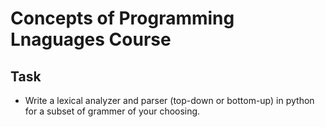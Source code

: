 # Concepts of Programming Lnaguages Course
## Task
- Write a lexical analyzer and parser (top-down or bottom-up) in python for a subset of grammer of your choosing.

